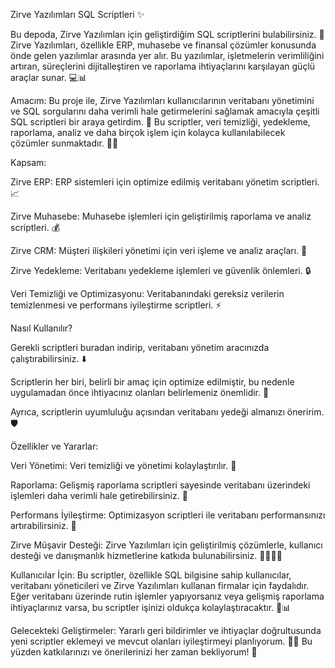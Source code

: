 Zirve Yazılımları SQL Scriptleri ✨

Bu depoda, Zirve Yazılımları için geliştirdiğim SQL scriptlerini bulabilirsiniz. 🚀 Zirve Yazılımları, özellikle ERP, muhasebe ve finansal çözümler konusunda önde gelen yazılımlar arasında yer alır. Bu yazılımlar, işletmelerin verimliliğini artıran, süreçlerini dijitalleştiren ve raporlama ihtiyaçlarını karşılayan güçlü araçlar sunar. 💻📊

Amacım:
Bu proje ile, Zirve Yazılımları kullanıcılarının veritabanı yönetimini ve SQL sorgularını daha verimli hale getirmelerini sağlamak amacıyla çeşitli SQL scriptleri bir araya getirdim. 📝 Bu scriptler, veri temizliği, yedekleme, raporlama, analiz ve daha birçok işlem için kolayca kullanılabilecek çözümler sunmaktadır. 🔧💡

Kapsam:

Zirve ERP: ERP sistemleri için optimize edilmiş veritabanı yönetim scriptleri. 📈

Zirve Muhasebe: Muhasebe işlemleri için geliştirilmiş raporlama ve analiz scriptleri. 💰

Zirve CRM: Müşteri ilişkileri yönetimi için veri işleme ve analiz araçları. 🤝

Zirve Yedekleme: Veritabanı yedekleme işlemleri ve güvenlik önlemleri. 🔒

Veri Temizliği ve Optimizasyonu: Veritabanındaki gereksiz verilerin temizlenmesi ve performans iyileştirme scriptleri. ⚡

Nasıl Kullanılır?

Gerekli scriptleri buradan indirip, veritabanı yönetim aracınızda çalıştırabilirsiniz. ⬇️

Scriptlerin her biri, belirli bir amaç için optimize edilmiştir, bu nedenle uygulamadan önce ihtiyacınız olanları belirlemeniz önemlidir. 🧐

Ayrıca, scriptlerin uyumluluğu açısından veritabanı yedeği almanızı öneririm. 🛡️

Özellikler ve Yararlar:

Veri Yönetimi: Veri temizliği ve yönetimi kolaylaştırılır. 🧹

Raporlama: Gelişmiş raporlama scriptleri sayesinde veritabanı üzerindeki işlemleri daha verimli hale getirebilirsiniz. 📑

Performans İyileştirme: Optimizasyon scriptleri ile veritabanı performansınızı artırabilirsiniz. 🚀

Zirve Müşavir Desteği: Zirve Yazılımları için geliştirilmiş çözümlerle, kullanıcı desteği ve danışmanlık hizmetlerine katkıda bulunabilirsiniz. 👨‍💻👩‍💻

Kullanıcılar İçin:
Bu scriptler, özellikle SQL bilgisine sahip kullanıcılar, veritabanı yöneticileri ve Zirve Yazılımları kullanan firmalar için faydalıdır. Eğer veritabanı üzerinde rutin işlemler yapıyorsanız veya gelişmiş raporlama ihtiyaçlarınız varsa, bu scriptler işinizi oldukça kolaylaştıracaktır. 💼📊

Gelecekteki Geliştirmeler:
Yararlı geri bildirimler ve ihtiyaçlar doğrultusunda yeni scriptler eklemeyi ve mevcut olanları iyileştirmeyi planlıyorum. 🔧💬 Bu yüzden katkılarınızı ve önerilerinizi her zaman bekliyorum! 🙌
